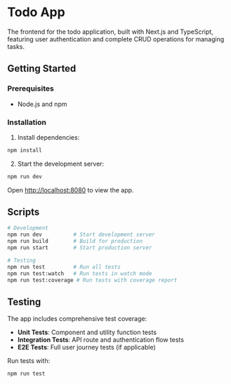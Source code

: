 # Todo App

The frontend for the todo application, built with Next.js and TypeScript, featuring user authentication and complete CRUD operations for managing tasks.

## Getting Started

### Prerequisites

- Node.js and npm

### Installation

1. Install dependencies:
```bash
npm install
```

2. Start the development server:
```bash
npm run dev
```

Open [http://localhost:8080](http://localhost:8080) to view the app.

## Scripts

```bash
# Development
npm run dev          # Start development server
npm run build        # Build for production
npm run start        # Start production server

# Testing
npm run test         # Run all tests
npm run test:watch   # Run tests in watch mode
npm run test:coverage # Run tests with coverage report
```

## Testing

The app includes comprehensive test coverage:

- **Unit Tests**: Component and utility function tests
- **Integration Tests**: API route and authentication flow tests
- **E2E Tests**: Full user journey tests (if applicable)

Run tests with:
```bash
npm run test
```